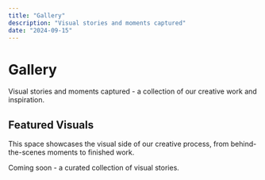 ```yaml
---
title: "Gallery"
description: "Visual stories and moments captured"
date: "2024-09-15"
---
```


# Gallery

Visual stories and moments captured - a collection of our creative work and inspiration.

## Featured Visuals

This space showcases the visual side of our creative process, from behind-the-scenes moments to finished work.

Coming soon - a curated collection of visual stories.
